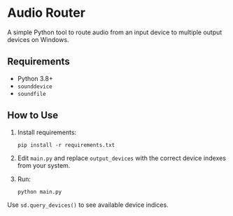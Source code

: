 # Audio Router

A simple Python tool to route audio from an input device to multiple output devices on Windows.

## Requirements
- Python 3.8+
- `sounddevice`
- `soundfile`

## How to Use

1. Install requirements:
    ```
    pip install -r requirements.txt
    ```

2. Edit `main.py` and replace `output_devices` with the correct device indexes from your system.

3. Run:
    ```
    python main.py
    ```

Use `sd.query_devices()` to see available device indices.
